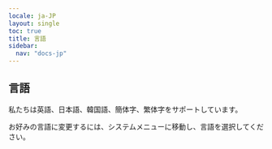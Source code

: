 ```yaml
---
locale: ja-JP
layout: single
toc: true
title: 言語
sidebar:
  nav: "docs-jp"
---
```

## 言語
私たちは英語、日本語、韓国語、簡体字、繁体字をサポートしています。

お好みの言語に変更するには、システムメニューに移動し、言語を選択してください。
